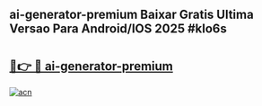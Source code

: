 ## ai-generator-premium Baixar Gratis Ultima Versao Para Android/IOS 2025 #klo6s

# <h2><a href="https://ainizakaria.my?title=ai-generator-premium&ref=20M">🔗👉 🔴 ai-generator-premium</a></h2>

[![acn](https://github.com/user-attachments/assets/0f9c940e-d8b0-45ae-aac7-cd30a18b3e1c)](https://ainizakaria.my?title=ai-generator-premium&ref=20M)

